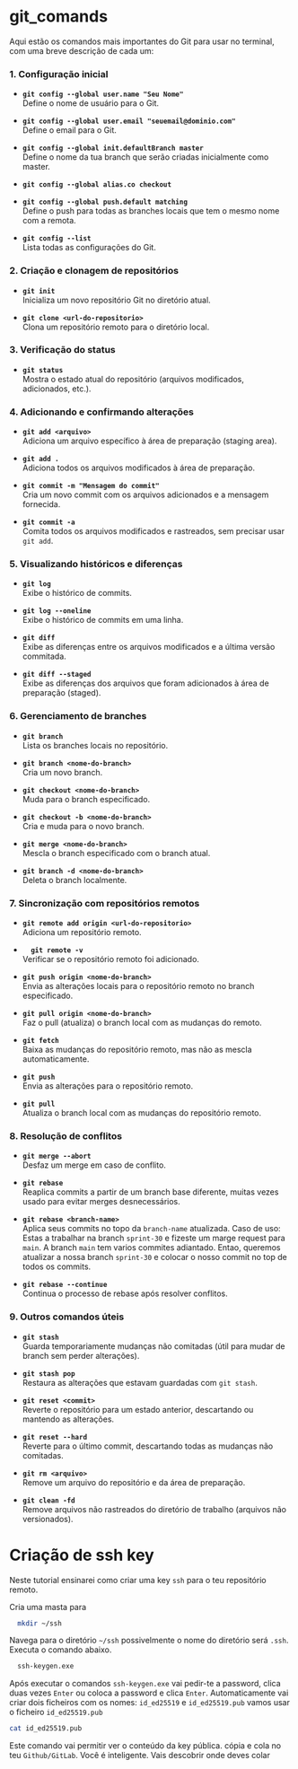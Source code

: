 # git_comands

Aqui estão os comandos mais importantes do Git para usar no terminal, com uma breve descrição de cada um:

### 1. **Configuração inicial**
- **`git config --global user.name "Seu Nome"`**  
  Define o nome de usuário para o Git.

- **`git config --global user.email "seuemail@dominio.com"`**  
  Define o email para o Git.

- **`git config --global init.defaultBranch master`**  
  Define o nome da tua branch que serão criadas inicialmente como master.


- **`git config --global alias.co checkout`**  

- **`git config --global push.default matching`**  
  Define o push para todas as branches locais que tem o mesmo nome com a remota.
  
- **`git config --list`**  
  Lista todas as configurações do Git.


### 2. **Criação e clonagem de repositórios**
- **`git init`**  
  Inicializa um novo repositório Git no diretório atual.

- **`git clone <url-do-repositorio>`**  
  Clona um repositório remoto para o diretório local.

### 3. **Verificação do status**
- **`git status`**  
  Mostra o estado atual do repositório (arquivos modificados, adicionados, etc.).

### 4. **Adicionando e confirmando alterações**
- **`git add <arquivo>`**  
  Adiciona um arquivo específico à área de preparação (staging area).

- **`git add .`**  
  Adiciona todos os arquivos modificados à área de preparação.

- **`git commit -m "Mensagem do commit"`**  
  Cria um novo commit com os arquivos adicionados e a mensagem fornecida.

- **`git commit -a`**  
  Comita todos os arquivos modificados e rastreados, sem precisar usar `git add`.

### 5. **Visualizando históricos e diferenças**
- **`git log`**  
  Exibe o histórico de commits.

- **`git log --oneline`**  
  Exibe o histórico de commits em uma linha.

- **`git diff`**  
  Exibe as diferenças entre os arquivos modificados e a última versão commitada.

- **`git diff --staged`**  
  Exibe as diferenças dos arquivos que foram adicionados à área de preparação (staged).

### 6. **Gerenciamento de branches**
- **`git branch`**  
  Lista os branches locais no repositório.

- **`git branch <nome-do-branch>`**  
  Cria um novo branch.

- **`git checkout <nome-do-branch>`**  
  Muda para o branch especificado.

- **`git checkout -b <nome-do-branch>`**  
  Cria e muda para o novo branch.

- **`git merge <nome-do-branch>`**  
  Mescla o branch especificado com o branch atual.

- **`git branch -d <nome-do-branch>`**  
  Deleta o branch localmente.

### 7. **Sincronização com repositórios remotos**
- **`git remote add origin <url-do-repositorio>`**  
  Adiciona um repositório remoto.

- **`  git remote -v`**  
  Verificar se o repositório remoto foi adicionado.

- **`git push origin <nome-do-branch>`**  
  Envia as alterações locais para o repositório remoto no branch especificado.

- **`git pull origin <nome-do-branch>`**  
  Faz o pull (atualiza) o branch local com as mudanças do remoto.

- **`git fetch`**  
  Baixa as mudanças do repositório remoto, mas não as mescla automaticamente.

- **`git push`**  
  Envia as alterações para o repositório remoto.

- **`git pull`**  
  Atualiza o branch local com as mudanças do repositório remoto.

### 8. **Resolução de conflitos**
- **`git merge --abort`**  
  Desfaz um merge em caso de conflito.

- **`git rebase`**  
  Reaplica commits a partir de um branch base diferente, muitas vezes usado para evitar merges desnecessários.

- **`git rebase <branch-name>`**  
  Aplica seus commits no topo da `branch-name` atualizada.
  Caso de uso:
  Estas a trabalhar na branch `sprint-30` e fizeste um marge request para `main`.
  A branch `main` tem varios commites adiantado. Entao, queremos atualizar a nossa branch `sprint-30`
  e colocar o nosso commit no top de todos os commits.
  
    

- **`git rebase --continue`**  
  Continua o processo de rebase após resolver conflitos.

### 9. **Outros comandos úteis**
- **`git stash`**  
  Guarda temporariamente mudanças não comitadas (útil para mudar de branch sem perder alterações).

- **`git stash pop`**  
  Restaura as alterações que estavam guardadas com `git stash`.

- **`git reset <commit>`**  
  Reverte o repositório para um estado anterior, descartando ou mantendo as alterações.

- **`git reset --hard`**  
  Reverte para o último commit, descartando todas as mudanças não comitadas.

- **`git rm <arquivo>`**  
  Remove um arquivo do repositório e da área de preparação.

- **`git clean -fd`**  
  Remove arquivos não rastreados do diretório de trabalho (arquivos não versionados).

# Criação de ssh key
Neste tutorial ensinarei como criar uma key `ssh` para o teu repositório remoto.

Cria uma masta para 
```sh
  mkdir ~/ssh
```
Navega para o diretório `~/ssh` possivelmente o nome do diretório será `.ssh`. 
Executa o comando abaixo.

```sh
  ssh-keygen.exe
```

Após executar o comandos `ssh-keygen.exe` vai pedir-te a password, clica duas vezes `Enter` ou coloca a password e clica `Enter`. 
Automaticamente vai criar dois ficheiros com os nomes: `id_ed25519` e `id_ed25519.pub`
vamos usar o ficheiro  `id_ed25519.pub`
```sh
cat id_ed25519.pub
```
Este comando vai permitir ver o conteúdo da key pública. cópia e cola no teu `Github/GitLab`.
Você é inteligente. Vais descobrir onde deves colar
